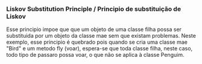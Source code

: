 ### Liskov Substitution Principle / Principio de substituição de Liskov

Esse principio impoe que que um objeto de uma classe filha possa ser substituida por um objeto da classe mae sem que existam problemas.
Neste exemplo, esse principio é quebrado pois quando se cria uma classe mae "Bird" e um metodo fly (voar), espera-se que toda classe filha, neste caso, todo tipo de passaro possa voar, o que não se aplica à classe Penguim.
